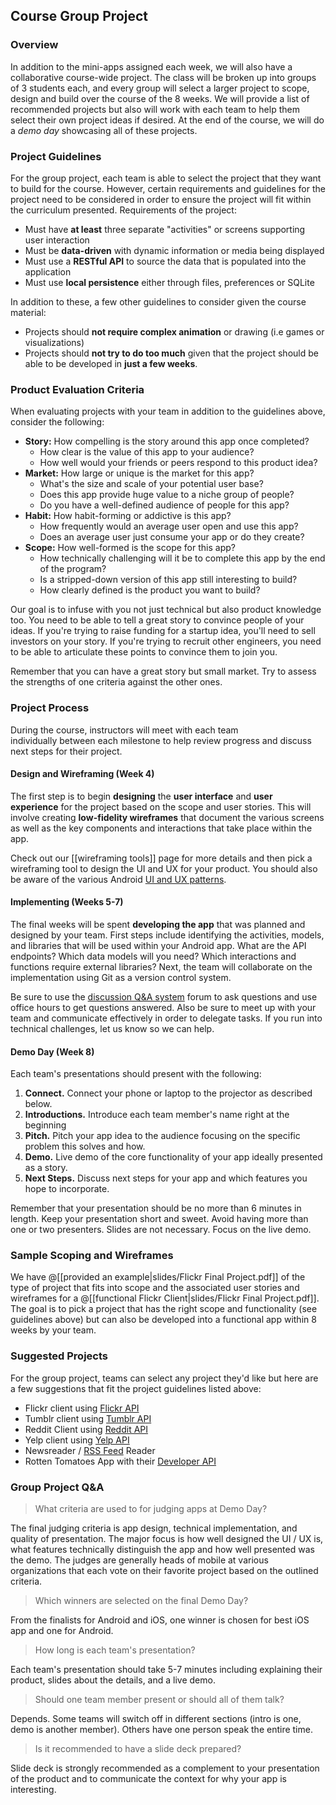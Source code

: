 ## Course Group Project

### Overview

In addition to the mini-apps assigned each week, we will also have a collaborative course-wide project. The class will be broken up into groups of 3 students each, and every group will select a larger project to scope, design and build over the course of the 8 weeks. We will provide a list of recommended projects but also will work with each team to help them select their own project ideas if desired. At the end of the course, we will do a _demo day_ showcasing all of these projects. 

### Project Guidelines

For the group project, each team is able to select the project that they want to build for the course. However, certain requirements and guidelines for the project need to be considered in order to ensure the project will fit within the curriculum presented. Requirements of the project:

- Must have **at least** three separate "activities" or screens supporting user interaction
- Must be **data-driven** with dynamic information or media being displayed
- Must use a **RESTful API** to source the data that is populated into the application
- Must use **local persistence** either through files, preferences or SQLite

In addition to these, a few other guidelines to consider given the course material:

- Projects should **not require complex animation** or drawing (i.e games or visualizations)
- Projects should **not try to do too much** given that the project should be able to be developed in **just a few weeks**.

### Product Evaluation Criteria

When evaluating projects with your team in addition to the guidelines above, consider the following:

 - **Story:** How compelling is the story around this app once completed?
   - How clear is the value of this app to your audience?
   - How well would your friends or peers respond to this product idea?
 - **Market:** How large or unique is the market for this app?
   - What's the size and scale of your potential user base?
   - Does this app provide huge value to a niche group of people?
   - Do you have a well-defined audience of people for this app?
 - **Habit:** How habit-forming or addictive is this app?
   - How frequently would an average user open and use this app?
   - Does an average user just consume your app or do they create?
 - **Scope:** How well-formed is the scope for this app?
   - How technically challenging will it be to complete this app by the end of the program?
   - Is a stripped-down version of this app still interesting to build?
   - How clearly defined is the product you want to build?

Our goal is to infuse with you not just technical but also product knowledge too.  You need to be able to tell a great story to convince people of your ideas.  If you're trying to raise funding for a startup idea, you'll need to sell investors on your story.  If you're trying to recruit other engineers, you need to be able to articulate these points to convince them to join you.

Remember that you can have a great story but small market.  Try to assess the strengths of one criteria against the other ones.

### Project Process

During the course, instructors will meet with each team individually between each milestone to help review progress and discuss next steps for their project.

#### Design and Wireframing (Week 4)

The first step is to begin **designing** the **user interface** and **user experience** for the project based on the scope and user stories. This will involve creating **low-fidelity wireframes** that document the various screens as well as the key components and interactions that take place within the app.

Check out our [[wireframing tools]] page for more details and then pick a wireframing tool to design the UI and UX for your product. You should also be aware of the various Android [UI and UX patterns](http://developer.android.com/design/patterns/index.html).

#### Implementing (Weeks 5-7)

The final weeks will be spent **developing the app** that was planned and designed by your team. First steps include identifying the activities, models, and libraries that will be used within your Android app. What are the API endpoints? Which data models will you need? Which interactions and functions require external libraries? Next, the team will collaborate on the implementation using Git as a version control system.

Be sure to use the [discussion Q&A system](https://discussions.codepath.com) forum to ask questions and use office hours to get questions answered. Also be sure to meet up with your team and communicate effectively in order to delegate tasks. If you run into technical challenges, let us know so we can help. 

#### Demo Day (Week 8)

Each team's presentations should present with the following:

 1. **Connect.** Connect your phone or laptop to the projector as described below.
 2. **Introductions.** Introduce each team member's name right at the beginning
 3. **Pitch.** Pitch your app idea to the audience focusing on the specific problem this solves and how.
 4. **Demo.** Live demo of the core functionality of your app ideally presented as a story.
 5. **Next Steps.** Discuss next steps for your app and which features you hope to incorporate.

Remember that your presentation should be no more than 6 minutes in length. Keep your presentation short and sweet. Avoid having more than one or two presenters.  Slides are not necessary.  Focus on the live demo.

### Sample Scoping and Wireframes

We have @[[provided an example|slides/Flickr Final Project.pdf]] of the type of project that fits into scope and the associated user stories and wireframes for a @[[functional Flickr Client|slides/Flickr Final Project.pdf]]. The goal is to pick a project that has the right scope and functionality (see guidelines above) but can also be developed into a functional app within 8 weeks by your team.

### Suggested Projects

For the group project, teams can select any project they'd like but here are a few suggestions that fit the project guidelines listed above:

- Flickr client using [Flickr API](http://www.flickr.com/services/api/)
- Tumblr client using [Tumblr API](http://www.tumblr.com/docs/en/api/v2)
- Reddit Client using [Reddit API](http://www.reddit.com/dev/api)
- Yelp client using [Yelp API](http://www.yelp.com/developers/documentation)
- Newsreader / [RSS Feed](http://developer.yahoo.com/rss/) Reader
- Rotten Tomatoes App with their [Developer API](http://developer.rottentomatoes.com/docs)

### Group Project Q&A

> What criteria are used to for judging apps at Demo Day?

The final judging criteria is app design, technical implementation, and quality of presentation. The major focus is how well designed the UI / UX is, what features technically distinguish the app and how well presented was the demo. The judges are generally heads of mobile at various organizations that each vote on their favorite project based on the outlined criteria.

> Which winners are selected on the final Demo Day?

From the finalists for Android and iOS, one winner is chosen for best iOS app and one for Android.

> How long is each team's presentation?

Each team's presentation should take 5-7 minutes including explaining their product, slides about the details, and a live demo.

> Should one team member present or should all of them talk?

Depends. Some teams will switch off in different sections (intro is one, demo is another member). Others have one person speak the entire time.

> Is it recommended to have a slide deck prepared?

Slide deck is strongly recommended as a complement to your presentation of the product and to communicate the context for why your app is interesting.
